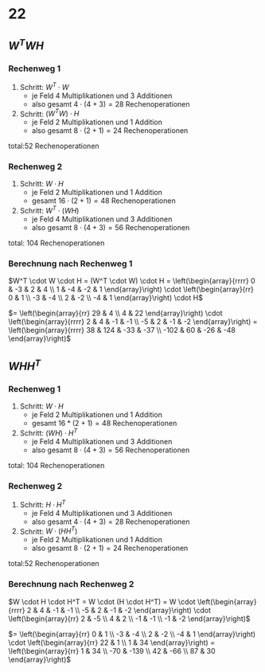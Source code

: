 # 22

## $W^TWH$

### Rechenweg 1

1. Schritt: $W^T \cdot W$
    * je Feld $4$ Multiplikationen und $3$ Additionen
    * also gesamt $4 \cdot (4+3) = 28$ Rechenoperationen
2. Schritt: $(W^TW)\cdot H$
    * je Feld $2$ Multiplikationen und $1$ Addition
    * also gesamt $8 \cdot (2+1) = 24$ Rechenoperationen

total:$52$ Rechenoperationen

### Rechenweg 2

1. Schritt: $W \cdot H$
    * je Feld $2$ Multiplikationen und $1$ Addition
    * gesamt $16 \cdot (2+1) = 48$ Rechenoperationen
2. Schritt: $W^T \cdot (WH)$
    * je Feld $4$ Multiplikationen und $3$ Additionen
    * also gesamt $8 \cdot (4+3) = 56$ Rechenoperationen

total: $104$ Rechenoperationen

### Berechnung nach Rechenweg 1

$W^T \cdot W \cdot H = (W^T \cdot W) \cdot H = \left(\begin{array}{rrrr} 0 & -3 & 2 & 4 \\ 1 & -4 & -2 & 1 \end{array}\right) \cdot \left(\begin{array}{rr} 0 & 1 \\ -3 & -4 \\ 2 & -2 \\ -4 & 1 \end{array}\right) \cdot H$

$= \left(\begin{array}{rr} 29 & 4 \\ 4 & 22 \end{array}\right) \cdot \left(\begin{array}{rrrr} 2 & 4 & -1 & -1 \\ -5 & 2 & -1 & -2 \end{array}\right) = \left(\begin{array}{rrrr} 38 & 124 & -33 & -37 \\ -102 & 60 & -26 & -48 \end{array}\right)$

## $WHH^T$

### Rechenweg 1

1. Schritt: $W \cdot H$
    * je Feld $2$ Multiplikationen und $1$ Addition
    * gesamt $16 * (2+1) = 48$ Rechenoperationen
2. Schritt: $(WH) \cdot H^T$
    * je Feld $4$ Multiplikationen und $3$ Additionen
    * also gesamt $8 \cdot (4+3) = 56$ Rechenoperationen

total: $104$ Rechenoperationen

### Rechenweg 2

1. Schritt: $H \cdot H^T$
    * je Feld $4$ Multiplikationen und $3$ Additionen
    * also gesamt $4 \cdot (4+3) = 28$ Rechenoperationen
2. Schritt: $W \cdot (HH^T)$
    * je Feld $2$ Multiplikationen und $1$ Addition
    * also gesamt $8 \cdot (2+1) = 24$ Rechenoperationen

total:$52$ Rechenoperationen

### Berechnung nach Rechenweg 2

$W \cdot H \cdot H^T = W \cdot (H \cdot H^T) = W \cdot \left(\begin{array}{rrrr} 2 & 4 & -1 & -1 \\ -5 & 2 & -1 & -2 \end{array}\right) \cdot \left(\begin{array}{rr} 2 & -5 \\ 4 & 2 \\ -1 & -1 \\ -1 & -2 \end{array}\right)$

$= \left(\begin{array}{rr} 0 & 1 \\ -3 & -4 \\ 2 & -2 \\ -4 & 1 \end{array}\right) \cdot \left(\begin{array}{rr} 22 & 1 \\ 1 & 34 \end{array}\right) = \left(\begin{array}{rr} 1 & 34 \\ -70 & -139
 \\ 42 & -66 \\ 87 & 30 \end{array}\right)$